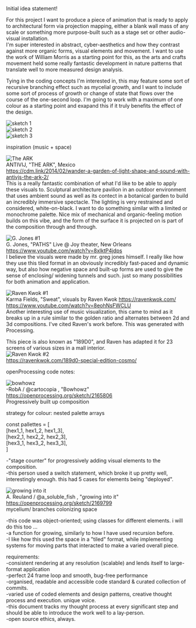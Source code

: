 Initial idea statement!

For this project I want to produce a piece of animation that is ready to apply to architectural form via projection mapping, either a blank wall mass of any scale or something more purpose-built such as a stage set or other audio-visual installation.\
I'm super interested in abstract, cyber-aesthetics and how they contrast against more organic forms, visual elements and movement. 
I want to use the work of William Morris as a starting point for this, as the arts and crafts movement held some really fantastic development in nature patterns that translate well to more measured design analysis.

Tying in the coding concepts I'm interested in, this may feature some sort of recursive branching effect such as mycelial growth, and I want to include some sort of process of growth or change of state that flows over the course of the one-second loop. 
I'm going to work with a maximum of one colour as a starting point and exapand this if it truly benefits the effect of the design.

![sketch 1](https://github.com/23-MDDN342/parameterised-space-robin-haxx/blob/master/sketch.jpg?raw=true)\
![sketch 2](https://github.com/23-MDDN342/parameterised-space-robin-haxx/blob/master/readmeImages/sketch2.jpg?raw=true)\
![sketch 3](https://github.com/23-MDDN342/parameterised-space-robin-haxx/blob/master/readmeImages/sketch3.jpg?raw=true)

inspiration (music + space)

![The ARK](https://github.com/23-MDDN342/parameterised-space-robin-haxx/blob/master/readmeImages/theArk.png?raw=true)\
ANTIVIJ, "THE ARK", Mexico \
https://cdm.link/2014/02/wander-a-garden-of-light-shape-and-sound-with-antivjs-the-ark-2/ \
This is a really fantastic combination of what I'd like to be able to apply these visuals to. Sculptural architecture pavilion in an outdoor environment that uses ambient sound as well as its contect in a botanical garden to build an incredibly immersive spectacle. The lighting is very restrained and considered, white-on-black. I want to do something similar with a limited or monochrome palette. Nice mix of mechanical and organic-feeling motion builds on this vibe, and the form of the surface it is projected on is part of the composition through and through.

![G. Jones #1](https://github.com/23-MDDN342/parameterised-space-robin-haxx/blob/master/readmeImages/gJones1.png?raw=true)\
G. Jones, "PATHS" Live @ Joy theater, New Orleans\
https://www.youtube.com/watch?v=8xlktP4jdps \
I believe the visuals were made by mr. greg jones himself. I really like how they use this tiled format in an obviously incredibly fast-paced and dynamic way, but also how negative space and built-up forms are used to give the sense of enclosing/ widening tunnels and such. just so many possibilities for both animation and application.

![Raven Kwok #1](https://github.com/23-MDDN342/parameterised-space-robin-haxx/blob/master/readmeImages/karmaFields1.png?raw=true)\
Karma Fields, "Sweat", visuals by Raven Kwok https://ravenkwok.com/ \
https://www.youtube.com/watch?v=8eohNsFWCLU \
Another interesting use of music visualization, this came to mind as it breaks up in a rule similar to the golden ratio and alternates between 2d and 3d compositions. I've cited Raven's work before. This was generated with Processing.

This piece is also known as "189D0", and Raven has adapted it for 23 screens of various sizes in a mall interior. \
![Raven Kwok #2](https://github.com/23-MDDN342/parameterised-space-robin-haxx/blob/master/readmeImages/ravenKwok2.png?raw=true)\
https://ravenkwok.com/189d0-special-edition-cosmo/

openProcessing code notes:

![bowhowz](https://github.com/23-MDDN342/parameterised-space-robin-haxx/blob/master/readmeImages/bowhowz.png?raw=true)\
-RobA / @cartocopia , "Bowhowz"\
https://openprocessing.org/sketch/2165806 \
Progressively built up composition

strategy for colour: nested palette arrays

const pallettes = [\
    [hex1_1, hex1_2, hex1_3],\
    [hex2_1, hex2_2, hex2_3],\
    [hex3_1, hex3_2, hex3_3],\
]

-"stage counter" for progressively adding visual elements to the composition. \
-this person used a switch statement, which broke it up pretty well,
interestingly enough. this had 5 cases for elements being "deployed".

![growing into it](https://github.com/23-MDDN342/parameterised-space-robin-haxx/blob/master/readmeImages/growingIntoIt.png?raw=true)\
A. Reuland / @a_soluble_fish , "growing into it"\
https://openprocessing.org/sketch/2169799 \
mycelium/ branches colonizing space

-this code was object-oriented; using classes for different elements.
i will do this too ...\
-a function for growing, similarly to how I have used recursion before.\
-I like how this used the space in a "tiled" format, while implementing
systems for moving parts that interacted to make a varied overall piece.

requirements:\
-consistent rendering at any resolution (scalable) and lends 
 itself to large-format application\
-perfect 24 frame loop and smooth, bug-free performance\
-organised, readable and accessible code standard
 & curated collection of commits. \
-varied use of coded elements and design patterns, creative 
 thought process and execution. unique voice.\
-this document tracks my thought process at every significant step
 and should be able to introduce the work well to a lay-person.\
-open source ethics, always.
